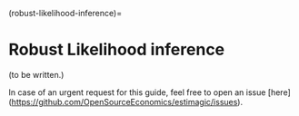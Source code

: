 (robust-likelihood-inference)=

# Robust Likelihood inference

(to be written.)

In case of an urgent request for this guide, feel free to open an issue
\[here\](<https://github.com/OpenSourceEconomics/estimagic/issues>).
